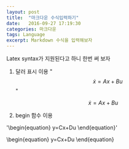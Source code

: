 ```yaml
---
layout: post
title:  "마크다운 수식입력하기"
date:   2016-09-27 17:19:30
categories: 마크다운
tags: Language
excerpt: Markdown 수식을 입력해보자
---
```


Latex syntax가 지원된다고 하니 한번 써 보자

1. 달러 표시 이용
"$$ 
\dot{x}=Ax+Bu
$$"

$$ 
\dot{x}=Ax+Bu
$$

2. begin 함수 이용

'\begin{equation}
y=Cx+Du
\end{equation}'

\begin{equation}
y=Cx+Du
\end{equation}
